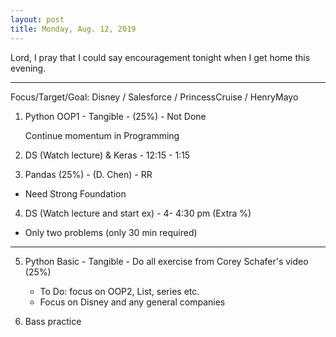 ```yaml
---
layout: post
title: Monday, Aug. 12, 2019
---
```


Lord, I pray that I could say encouragement tonight when I get home this evening.
  
-------------------

Focus/Target/Goal: Disney / Salesforce / PrincessCruise / HenryMayo 


1. Python OOP1 - Tangible - (25%) - Not Done

   Continue momentum in Programming



2. DS (Watch lecture) & Keras - 12:15 - 1:15
  
3. Pandas (25%) - (D. Chen) - RR
 - Need Strong Foundation
 

4. DS (Watch lecture and start ex) - 4- 4:30 pm (Extra %)
- Only two problems (only 30 min required)

-------------------

5. Python Basic - Tangible - Do all exercise from Corey Schafer's video (25%)
     - To Do: focus on OOP2, List, series etc.
     - Focus on Disney and any general companies   
 
 6. Bass practice 
